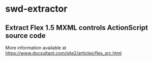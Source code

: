 # swd-extractor

## Extract Flex 1.5 MXML controls ActionScript source code

More information available at https://www.docsultant.com/site2/articles/flex_src.html
